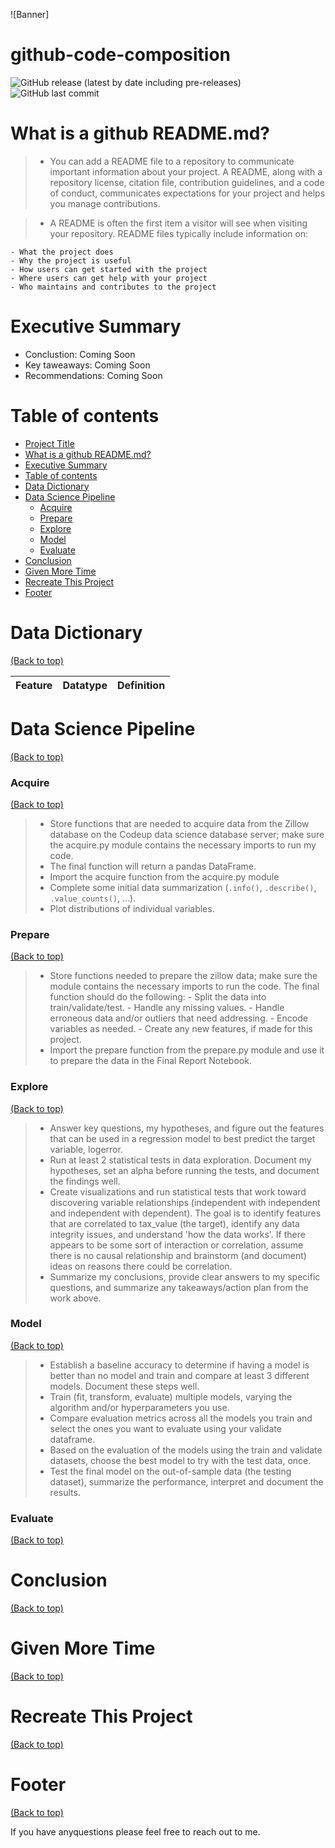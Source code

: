<!-- Add banner here -->
![Banner]

# github-code-composition

<!-- Add buttons here -->

![GitHub release (latest by date including pre-releases)](https://img.shields.io/badge/release-draft-yellow)
![GitHub last commit](https://img.shields.io/badge/last%20commit-Oct%202021-green)

<!-- Describe your project in brief -->

# What is a github README.md?
> - You can add a README file to a repository to communicate important information about your project. A README, along with a repository license, citation file, contribution guidelines, and a code of conduct, communicates expectations for your project and helps you manage contributions.

> - A README is often the first item a visitor will see when visiting your repository. README files typically include information on:

    - What the project does
    - Why the project is useful
    - How users can get started with the project
    - Where users can get help with your project
    - Who maintains and contributes to the project
    
# Executive Summary
<!-- Add a demo for your project -->
- Conclustion: Coming Soon
- Key taweaways: Coming Soon
- Recommendations: Coming Soon

# Table of contents
<!-- Add a table of contents for your project -->

- [Project Title](#project-title)
- [What is a github README.md?](#What-is-a-github-README.md?)
- [Executive Summary](#executive-summary)
- [Table of contents](#table-of-contents)
- [Data Dictionary](#data-dictionary)
- [Data Science Pipeline](#data-science-pipline)
    - [Acquire](#acquire)
    - [Prepare](#prepare)
    - [Explore](#explore)
    - [Model](#model)
    - [Evaluate](#evaluate)
- [Conclusion](#conclusion)
- [Given More Time](#given-more-time)
- [Recreate This Project](#recreate-this-project)
- [Footer](#footer)

# Data Dictionary
[(Back to top)](#table-of-contents)
<!-- Drop that sweet sweet dictionary here-->
| Feature    | Datatype                | Definition   |
|:-----------|:------------------------|:-------------|


# Data Science Pipeline
[(Back to top)](#table-of-contents)
<!-- Describe your Data Science Pipeline process -->


### Acquire
[(Back to top)](#table-of-contents)
<!-- Describe your acquire process -->
> - Store functions that are needed to acquire data from the Zillow database on the Codeup data science database server; make sure the acquire.py module contains the necessary imports to run my code.
> - The final function will return a pandas DataFrame.
> - Import the acquire function from the acquire.py module
> - Complete some initial data summarization (`.info()`, `.describe()`, `.value_counts()`, ...).
> - Plot distributions of individual variables.

### Prepare
[(Back to top)](#table-of-contents)
<!-- Describe your prepare process -->
> - Store functions needed to prepare the zillow data; make sure the module contains the necessary imports to run the code. The final function should do the following:
    - Split the data into train/validate/test.
    - Handle any missing values.
    - Handle erroneous data and/or outliers that need addressing.
    - Encode variables as needed.
    - Create any new features, if made for this project.
> - Import the prepare function from the prepare.py module and use it to prepare the data in the Final Report Notebook.

### Explore
[(Back to top)](#table-of-contents)
<!-- Describe your explore process -->
> - Answer key questions, my hypotheses, and figure out the features that can be used in a regression model to best predict the target variable, logerror. 
> - Run at least 2 statistical tests in data exploration. Document my hypotheses, set an alpha before running the tests, and document the findings well.
> - Create visualizations and run statistical tests that work toward discovering variable relationships (independent with independent and independent with dependent). The goal is to identify features that are correlated to tax_value (the target), identify any data integrity issues, and understand 'how the data works'. If there appears to be some sort of interaction or correlation, assume there is no causal relationship and brainstorm (and document) ideas on reasons there could be correlation.
> - Summarize my conclusions, provide clear answers to my specific questions, and summarize any takeaways/action plan from the work above.
    
### Model
[(Back to top)](#table-of-contents)
<!-- Describe your modeling process -->
> - Establish a baseline accuracy to determine if having a model is better than no model and train and compare at least 3 different models. Document these steps well.
> - Train (fit, transform, evaluate) multiple models, varying the algorithm and/or hyperparameters you use.
> - Compare evaluation metrics across all the models you train and select the ones you want to evaluate using your validate dataframe.
> - Based on the evaluation of the models using the train and validate datasets, choose the best model to try with the test data, once.
> - Test the final model on the out-of-sample data (the testing dataset), summarize the performance, interpret and document the results.

### Evaluate
[(Back to top)](#table-of-contents)
<!-- Describe your evaluation process -->


# Conclusion
[(Back to top)](#table-of-contents)
<!-- Wrap up with conclusions and takeaways -->


# Given More Time
[(Back to top)](#table-of-contents)
<!-- LET THEM KNOW WHAT YOU WISH YOU COULD HAVE DONE-->


# Recreate This Project
[(Back to top)](#table-of-contents)
<!-- How can they do what you do?-->

# Footer
[(Back to top)](#table-of-contents)
<!-- LET THEM KNOW WHO YOU ARE (linkedin links) close with a joke. -->

If you have anyquestions please feel free to reach out to me.
